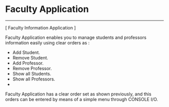 # Faculty Application
-----------------------
[ Faculty Information Application ]

Faculty Application enables you to manage students and professors information easily 
  using clear orders as :
  
  - Add Student.
  - Remove Student.
  - Add Professor.
  - Remove Professor.
  - Show all Students.
  - Show all Professors.
  - 
Faculty Application has a clear order set as shown previously, and this orders can be entered 
  by means of a simple menu through CONSOLE I/O.
